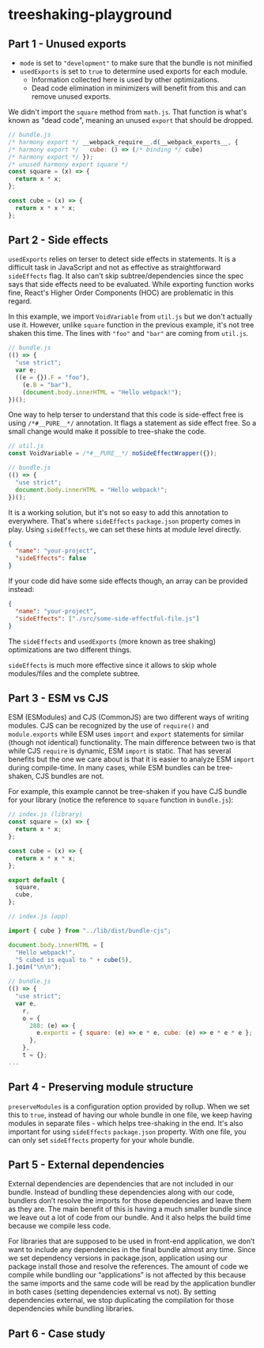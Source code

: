 # treeshaking-playground

## Part 1 - Unused exports

- `mode` is set to `"development"` to make sure that the bundle is not minified
- `usedExports` is set to `true` to determine used exports for each module.
  - Information collected here is used by other optimizations.
  - Dead code elimination in minimizers will benefit from this and can remove unused exports.

We didn't import the `square` method from `math.js`. That function is what's known as "dead code", meaning an unused `export` that should be dropped.

```js
// bundle.js
/* harmony export */ __webpack_require__.d(__webpack_exports__, {
/* harmony export */   cube: () => (/* binding */ cube)
/* harmony export */ });
/* unused harmony export square */
const square = (x) => {
  return x * x;
};

const cube = (x) => {
  return x * x * x;
};
```

## Part 2 - Side effects

`usedExports` relies on terser to detect side effects in statements. It is a difficult task in JavaScript and not as effective as straightforward `sideEffects` flag. It also can't skip subtree/dependencies since the spec says that side effects need to be evaluated. While exporting function works fine, React's Higher Order Components (HOC) are problematic in this regard.

In this example, we import `VoidVariable` from `util.js` but we don't actually use it. However, unlike `square` function in the previous example, it's not tree shaken this time. The lines with `"foo"` and `"bar"` are coming from `util.js`.

```js
// bundle.js
(() => {
  "use strict";
  var e;
  ((e = {}).F = "foo"),
    (e.B = "bar"),
    (document.body.innerHTML = "Hello webpack!");
})();
```

One way to help terser to understand that this code is side-effect free is using `/*#__PURE__*/` annotation. It flags a statement as side effect free. So a small change would make it possible to tree-shake the code.

```js
// util.js
const VoidVariable = /*#__PURE__*/ noSideEffectWrapper({});

// bundle.js
(() => {
  "use strict";
  document.body.innerHTML = "Hello webpack!";
})();
```

It is a working solution, but it's not so easy to add this annotation to everywhere. That's where `sideEffects` `package.json` property comes in play. Using `sideEffects`, we can set these hints at module level directly.

```json
{
  "name": "your-project",
  "sideEffects": false
}
```

If your code did have some side effects though, an array can be provided instead:

```json
{
  "name": "your-project",
  "sideEffects": ["./src/some-side-effectful-file.js"]
}
```

The `sideEffects` and `usedExports` (more known as tree shaking) optimizations are two different things.

`sideEffects` is much more effective since it allows to skip whole modules/files and the complete subtree.

## Part 3 - ESM vs CJS

ESM (ESModules) and CJS (CommonJS) are two different ways of writing modules. CJS can be recognized by the use of `require()` and `module.exports` while ESM uses `import` and `export` statements for similar (though not identical) functionality. The main difference between two is that while CJS `require` is dynamic, ESM `import` is static. That has several benefits but the one we care about is that it is easier to analyze ESM `import` during compile-time. In many cases, while ESM bundles can be tree-shaken, CJS bundles are not.

For example, this example cannot be tree-shaken if you have CJS bundle for your library (notice the reference to `square` function in `bundle.js`):

```js
// index.js (library)
const square = (x) => {
  return x * x;
};

const cube = (x) => {
  return x * x * x;
};

export default {
  square,
  cube,
};

// index.js (app)

import { cube } from "../lib/dist/bundle-cjs";

document.body.innerHTML = [
  "Hello webpack!",
  "5 cubed is equal to " + cube(5),
].join("\n\n");

// bundle.js
(() => {
  "use strict";
  var e,
    r,
    o = {
      288: (e) => {
        e.exports = { square: (e) => e * e, cube: (e) => e * e * e };
      },
    },
    t = {};
...
```

## Part 4 - Preserving module structure

`preserveModules` is a configuration option provided by rollup. When we set this to `true`, instead of having our whole bundle in one file, we keep having modules in separate files - which helps tree-shaking in the end. It's also important for using `sideEffects` `package.json` property. With one file, you can only set `sideEffects` property for your whole bundle.

## Part 5 - External dependencies

External dependencies are dependencies that are not included in our bundle. Instead of bundling these dependencies along with our code, bundlers don’t resolve the imports for those dependencies and leave them as they are. The main benefit of this is having a much smaller bundle since we leave out a lot of code from our bundle. And it also helps the build time because we compile less code.

For libraries that are supposed to be used in front-end application, we don’t want to include any dependencies in the final bundle almost any time. Since we set dependency versions in package.json, application using our package install those and resolve the references. The amount of code we compile while bundling our “applications” is not affected by this because the same imports and the same code will be read by the application bundler in both cases (setting dependencies external vs not). By setting dependencies external, we stop duplicating the compilation for those dependencies while bundling libraries.

## Part 6 - Case study